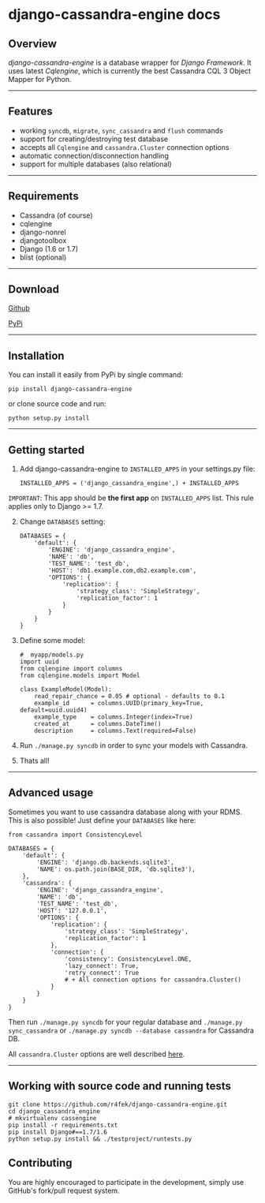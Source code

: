 # django-cassandra-engine docs

## Overview

*django-cassandra-engine* is a database wrapper for *Django Framework*.
It uses latest *Cqlengine*, which is currently the best Cassandra CQL 3 Object Mapper for Python.

---

## Features

* working `syncdb`, `migrate`, `sync_cassandra` and `flush` commands
* support for creating/destroying test database
* accepts all `Cqlengine` and `cassandra.Cluster` connection options
* automatic connection/disconnection handling
* support for multiple databases (also relational)

---

## Requirements

* Cassandra (of course)
* cqlengine
* django-nonrel
* djangotoolbox
* Django (1.6 or 1.7)
* blist (optional)

---

## Download

[Github](https://github.com/r4fek/django-cassandra-engine)

[PyPi](https://pypi.python.org/pypi/django-cassandra-engine)

---

## Installation

You can install it easily from PyPi by single command:

    pip install django-cassandra-engine

or clone source code and run:

    python setup.py install

---

## Getting started

1.  Add django-cassandra-engine to `INSTALLED_APPS` in your settings.py file:

        INSTALLED_APPS = ('django_cassandra_engine',) + INSTALLED_APPS


`IMPORTANT`: This app should be **the first app** on `INSTALLED_APPS` list.
This rule applies only to Django >= 1.7.

2.  Change `DATABASES` setting:

        DATABASES = {
            'default': {
                'ENGINE': 'django_cassandra_engine',
                'NAME': 'db',
                'TEST_NAME': 'test_db',
                'HOST': 'db1.example.com,db2.example.com',
                'OPTIONS': {
                    'replication': {
                        'strategy_class': 'SimpleStrategy',
                        'replication_factor': 1
                    }
                }
            }
        }

3.  Define some model:

        #  myapp/models.py
        import uuid
        from cqlengine import columns
        from cqlengine.models import Model

        class ExampleModel(Model):
            read_repair_chance = 0.05 # optional - defaults to 0.1
            example_id      = columns.UUID(primary_key=True, default=uuid.uuid4)
            example_type    = columns.Integer(index=True)
            created_at      = columns.DateTime()
            description     = columns.Text(required=False)

4.  Run `./manage.py syncdb` in order to sync your models with Cassandra.

5.  Thats all!

---

## Advanced usage

Sometimes you want to use cassandra database along with your RDMS.
This is also possible! Just define your `DATABASES` like here:

    from cassandra import ConsistencyLevel

    DATABASES = {
        'default': {
            'ENGINE': 'django.db.backends.sqlite3',
            'NAME': os.path.join(BASE_DIR, 'db.sqlite3'),
        },
        'cassandra': {
            'ENGINE': 'django_cassandra_engine',
            'NAME': 'db',
            'TEST_NAME': 'test_db',
            'HOST': '127.0.0.1',
            'OPTIONS': {
                'replication': {
                    'strategy_class': 'SimpleStrategy',
                    'replication_factor': 1
                },
                'connection': {
                    'consistency': ConsistencyLevel.ONE,
                    'lazy_connect': True,
                    'retry_connect': True
                    # + All connection options for cassandra.Cluster()
                }
            }
        }
    }

Then run `./manage.py syncdb` for your regular database and
`./manage.py sync_cassandra` or `./manage.py syncdb --database cassandra` for Cassandra DB.

All `cassandra.Cluster` options are well described [here](http://datastax.github.io/python-driver/api/cassandra/cluster.html).

---

## Working with source code and running tests

    git clone https://github.com/r4fek/django-cassandra-engine.git
    cd django_cassandra_engine
    # mkvirtualenv cassengine
    pip install -r requirements.txt
    pip install Django#==1.7/1.6
    python setup.py install && ./testproject/runtests.py


## Contributing

You are highly encouraged to participate in the development, 
simply use GitHub's fork/pull request system.
